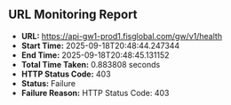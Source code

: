 ## URL Monitoring Report

- **URL:** https://api-gw1-prod1.fisglobal.com/gw/v1/health
- **Start Time:** 2025-09-18T20:48:44.247344
- **End Time:** 2025-09-18T20:48:45.131152
- **Total Time Taken:** 0.883808 seconds
- **HTTP Status Code:** 403
- **Status:** Failure
- **Failure Reason:** HTTP Status Code: 403
